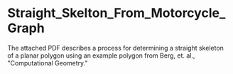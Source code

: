# Straight_Skelton_From_Motorcycle_Graph

The attached PDF describes a process for determining a straight skeleton of a planar polygon using an example polygon from Berg, et. al., "Computational Geometry."
